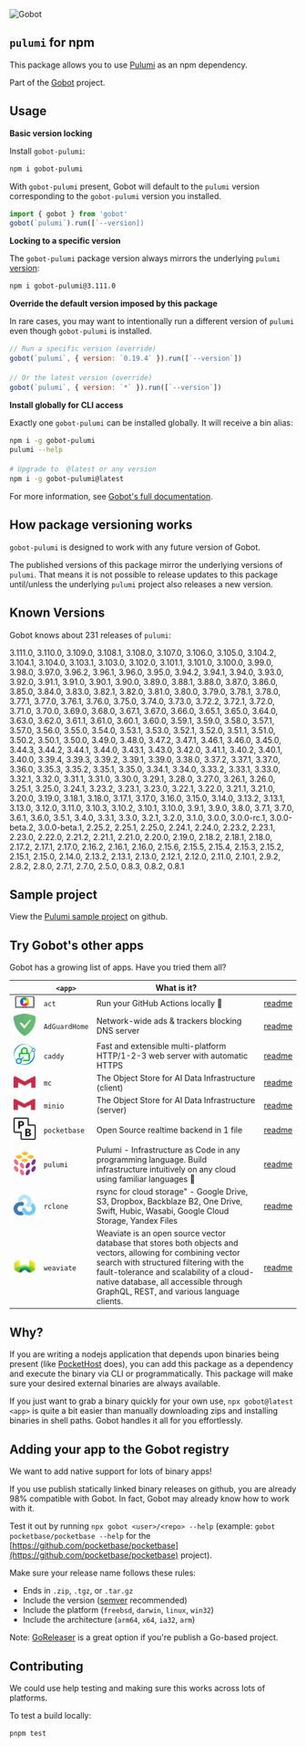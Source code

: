 ![Gobot](https://raw.githubusercontent.com/benallfree/gobot/v1.0.0-alpha.16/assets/gobot-banner-300x.png)

## `pulumi` for npm

This package allows you to use [Pulumi](https://www.pulumi.com) as an npm dependency.

Part of the [Gobot](https://github.com/benallfree/gobot) project.

## Usage

**Basic version locking**

Install `gobot-pulumi`:

```bash
npm i gobot-pulumi
```

With `gobot-pulumi` present, Gobot will default to the `pulumi` version corresponding to the `gobot-pulumi` version you installed.

```js
import { gobot } from 'gobot'
gobot(`pulumi`).run([`--version])
```

**Locking to a specific version**

The `gobot-pulumi` package version always mirrors the underlying `pulumi` [version](#known-versions):

```bash
npm i gobot-pulumi@3.111.0
```

**Override the default version imposed by this package**

In rare cases, you may want to intentionally run a different version of `pulumi` even though `gobot-pulumi` is installed.

```js
// Run a specific version (override)
gobot(`pulumi`, { version: `0.19.4` }).run([`--version`])

// Or the latest version (override)
gobot(`pulumi`, { version: `*` }).run([`--version`])
```

**Install globally for CLI access**

Exactly one `gobot-pulumi` can be installed globally. It will receive a bin alias:

```bash
npm i -g gobot-pulumi
pulumi --help

# Upgrade to  @latest or any version
npm i -g gobot-pulumi@latest
```

For more information, see [Gobot's full documentation](https://github.com/benallfree/gobot).

## How package versioning works

`gobot-pulumi` is designed to work with any future version of Gobot.

The published versions of this package mirror the underlying versions of `pulumi`. That means it is not possible to release updates to this package until/unless the underlying `pulumi` project also releases a new version.



## Known Versions

Gobot knows about 231 releases of `pulumi`:

3.111.0, 3.110.0, 3.109.0, 3.108.1, 3.108.0, 3.107.0, 3.106.0, 3.105.0, 3.104.2, 3.104.1, 3.104.0, 3.103.1, 3.103.0, 3.102.0, 3.101.1, 3.101.0, 3.100.0, 3.99.0, 3.98.0, 3.97.0, 3.96.2, 3.96.1, 3.96.0, 3.95.0, 3.94.2, 3.94.1, 3.94.0, 3.93.0, 3.92.0, 3.91.1, 3.91.0, 3.90.1, 3.90.0, 3.89.0, 3.88.1, 3.88.0, 3.87.0, 3.86.0, 3.85.0, 3.84.0, 3.83.0, 3.82.1, 3.82.0, 3.81.0, 3.80.0, 3.79.0, 3.78.1, 3.78.0, 3.77.1, 3.77.0, 3.76.1, 3.76.0, 3.75.0, 3.74.0, 3.73.0, 3.72.2, 3.72.1, 3.72.0, 3.71.0, 3.70.0, 3.69.0, 3.68.0, 3.67.1, 3.67.0, 3.66.0, 3.65.1, 3.65.0, 3.64.0, 3.63.0, 3.62.0, 3.61.1, 3.61.0, 3.60.1, 3.60.0, 3.59.1, 3.59.0, 3.58.0, 3.57.1, 3.57.0, 3.56.0, 3.55.0, 3.54.0, 3.53.1, 3.53.0, 3.52.1, 3.52.0, 3.51.1, 3.51.0, 3.50.2, 3.50.1, 3.50.0, 3.49.0, 3.48.0, 3.47.2, 3.47.1, 3.46.1, 3.46.0, 3.45.0, 3.44.3, 3.44.2, 3.44.1, 3.44.0, 3.43.1, 3.43.0, 3.42.0, 3.41.1, 3.40.2, 3.40.1, 3.40.0, 3.39.4, 3.39.3, 3.39.2, 3.39.1, 3.39.0, 3.38.0, 3.37.2, 3.37.1, 3.37.0, 3.36.0, 3.35.3, 3.35.2, 3.35.1, 3.35.0, 3.34.1, 3.34.0, 3.33.2, 3.33.1, 3.33.0, 3.32.1, 3.32.0, 3.31.1, 3.31.0, 3.30.0, 3.29.1, 3.28.0, 3.27.0, 3.26.1, 3.26.0, 3.25.1, 3.25.0, 3.24.1, 3.23.2, 3.23.1, 3.23.0, 3.22.1, 3.22.0, 3.21.1, 3.21.0, 3.20.0, 3.19.0, 3.18.1, 3.18.0, 3.17.1, 3.17.0, 3.16.0, 3.15.0, 3.14.0, 3.13.2, 3.13.1, 3.13.0, 3.12.0, 3.11.0, 3.10.3, 3.10.2, 3.10.1, 3.10.0, 3.9.1, 3.9.0, 3.8.0, 3.7.1, 3.7.0, 3.6.1, 3.6.0, 3.5.1, 3.4.0, 3.3.1, 3.3.0, 3.2.1, 3.2.0, 3.1.0, 3.0.0, 3.0.0-rc.1, 3.0.0-beta.2, 3.0.0-beta.1, 2.25.2, 2.25.1, 2.25.0, 2.24.1, 2.24.0, 2.23.2, 2.23.1, 2.23.0, 2.22.0, 2.21.2, 2.21.1, 2.21.0, 2.20.0, 2.19.0, 2.18.2, 2.18.1, 2.18.0, 2.17.2, 2.17.1, 2.17.0, 2.16.2, 2.16.1, 2.16.0, 2.15.6, 2.15.5, 2.15.4, 2.15.3, 2.15.2, 2.15.1, 2.15.0, 2.14.0, 2.13.2, 2.13.1, 2.13.0, 2.12.1, 2.12.0, 2.11.0, 2.10.1, 2.9.2, 2.8.2, 2.8.0, 2.7.1, 2.7.0, 2.5.0, 0.8.3, 0.8.2, 0.8.1

## Sample project

View the [Pulumi sample project](https://github.com/benallfree/gobot/tree/v1.0.0-alpha.16/src/apps/pulumi/sample-project) on github.

## Try Gobot's other apps

Gobot has a growing list of apps. Have you tried them all?

| &nbsp;&nbsp;&nbsp;&nbsp;&nbsp;&nbsp;&nbsp;&nbsp;&nbsp;&nbsp;                                                                                              | `<app>`       | What is it?                                                                                                                                                                                                                                                                              |                                                           |
| --------------------------------------------------------------------------------------------------------------------------------------------------------- | ------------- | ---------------------------------------------------------------------------------------------------------------------------------------------------------------------------------------------------------------------------------------------------------------------------------------- | --------------------------------------------------------- |
| [<img src="https://raw.githubusercontent.com/benallfree/gobot/v1.0.0-alpha.16/src/apps/act/logo-50x.png">](https://github.com/nektos/act)                 | `act`         | Run your GitHub Actions locally 🚀                                                                                                                                                                                                                                                       | [readme](https://www.npmjs.com/package/gobot-act)         |
| [<img src="https://raw.githubusercontent.com/benallfree/gobot/v1.0.0-alpha.16/src/apps/AdGuardHome/logo-50x.png">](https://adguard.com/adguard-home.html) | `AdGuardHome` | Network-wide ads & trackers blocking DNS server                                                                                                                                                                                                                                          | [readme](https://www.npmjs.com/package/gobot-AdGuardHome) |
| [<img src="https://raw.githubusercontent.com/benallfree/gobot/v1.0.0-alpha.16/src/apps/caddy/logo-50x.png">](https://caddyserver.com/)                    | `caddy`       | Fast and extensible multi-platform HTTP/1-2-3 web server with automatic HTTPS                                                                                                                                                                                                            | [readme](https://www.npmjs.com/package/gobot-caddy)       |
| [<img src="https://raw.githubusercontent.com/benallfree/gobot/v1.0.0-alpha.16/src/apps/mc/logo-50x.png">](https://min.io)                                 | `mc`          | The Object Store for AI Data Infrastructure (client)                                                                                                                                                                                                                                     | [readme](https://www.npmjs.com/package/gobot-mc)          |
| [<img src="https://raw.githubusercontent.com/benallfree/gobot/v1.0.0-alpha.16/src/apps/minio/logo-50x.png">](https://min.io)                              | `minio`       | The Object Store for AI Data Infrastructure (server)                                                                                                                                                                                                                                     | [readme](https://www.npmjs.com/package/gobot-minio)       |
| [<img src="https://raw.githubusercontent.com/benallfree/gobot/v1.0.0-alpha.16/src/apps/pocketbase/logo-50x.png">](https://pocketbase.io)                  | `pocketbase`  | Open Source realtime backend in 1 file                                                                                                                                                                                                                                                   | [readme](https://www.npmjs.com/package/gobot-pocketbase)  |
| [<img src="https://raw.githubusercontent.com/benallfree/gobot/v1.0.0-alpha.16/src/apps/pulumi/logo-50x.png">](https://www.pulumi.com)                     | `pulumi`      | Pulumi - Infrastructure as Code in any programming language. Build infrastructure intuitively on any cloud using familiar languages 🚀                                                                                                                                                   | [readme](https://www.npmjs.com/package/gobot-pulumi)      |
| [<img src="https://raw.githubusercontent.com/benallfree/gobot/v1.0.0-alpha.16/src/apps/rclone/logo-50x.png">](https://rclone.org/)                        | `rclone`      | rsync for cloud storage" - Google Drive, S3, Dropbox, Backblaze B2, One Drive, Swift, Hubic, Wasabi, Google Cloud Storage, Yandex Files                                                                                                                                                  | [readme](https://www.npmjs.com/package/gobot-rclone)      |
| [<img src="https://raw.githubusercontent.com/benallfree/gobot/v1.0.0-alpha.16/src/apps/weaviate/logo-50x.png">](https://weaviate.io)                      | `weaviate`    | Weaviate is an open source vector database that stores both objects and vectors, allowing for combining vector search with structured filtering with the fault-tolerance and scalability of a cloud-native database, all accessible through GraphQL, REST, and various language clients. | [readme](https://www.npmjs.com/package/gobot-weaviate)    |

## Why?

If you are writing a nodejs application that depends upon binaries being present (like [PocketHost](https://github.com/pockethost/pockethost) does), you can add this package as a dependency and execute the binary via CLI or programmatically. This package will make sure your desired external binaries are always available.

If you just want to grab a binary quickly for your own use, `npx gobot@latest <app>` is quite a bit easier than manually downloading zips and installing binaries in shell paths. Gobot handles it all for you effortlessly.

## Adding your app to the Gobot registry

We want to add native support for lots of binary apps!

If you use publish statically linked binary releases on github, you are already 98% compatible with Gobot. In fact, Gobot may already know how to work with it.

Test it out by running `npx gobot <user>/<repo> --help` (example: `gobot pocketbase/pocketbase --help` for the [https://github.com/pocketbase/pocketbase](https://github.com/pocketbase/pocketbase) project).

Make sure your release name follows these rules:

- Ends in `.zip`, `.tgz`, or `.tar.gz`
- Include the version ([semver](https://semver.org) recommended)
- Include the platform (`freebsd`, `darwin`, `linux`, `win32`)
- Include the architecture (`arm64`, `x64`, `ia32`, `arm`)

Note: [GoReleaser](https://goreleaser.com/) is a great option if you're publish a Go-based project.

## Contributing

We could use help testing and making sure this works across lots of platforms.

To test a build locally:

```bash
pnpm test
```

